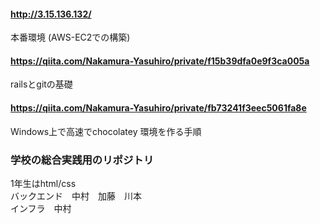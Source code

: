 #### http://3.15.136.132/
本番環境
(AWS-EC2での構築)

#### https://qiita.com/Nakamura-Yasuhiro/private/f15b39dfa0e9f3ca005a
railsとgitの基礎

#### https://qiita.com/Nakamura-Yasuhiro/private/fb73241f3eec5061fa8e
Windows上で高速でchocolatey 環境を作る手順



### 学校の総合実践用のリポジトリ

1年生はhtml/css<br>
バックエンド　中村　加藤　川本<br>
インフラ　中村
